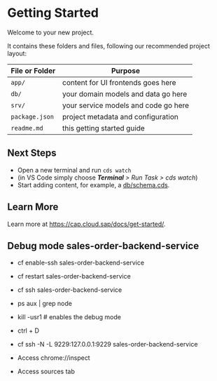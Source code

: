 # Getting Started

Welcome to your new project.

It contains these folders and files, following our recommended project layout:

File or Folder | Purpose
---------|----------
`app/` | content for UI frontends goes here
`db/` | your domain models and data go here
`srv/` | your service models and code go here
`package.json` | project metadata and configuration
`readme.md` | this getting started guide


## Next Steps

- Open a new terminal and run `cds watch`
- (in VS Code simply choose _**Terminal** > Run Task > cds watch_)
- Start adding content, for example, a [db/schema.cds](db/schema.cds).


## Learn More

Learn more at https://cap.cloud.sap/docs/get-started/.

## Debug mode sales-order-backend-service

- cf enable-ssh sales-order-backend-service
- cf restart sales-order-backend-service

- cf ssh sales-order-backend-service
- ps aux | grep node
- kill -usr1 <PID> # enables the debug mode
- ctrl + D
- cf ssh -N -L 9229:127.0.0.1:9229 sales-order-backend-service
- Access chrome://inspect
- Access sources tab